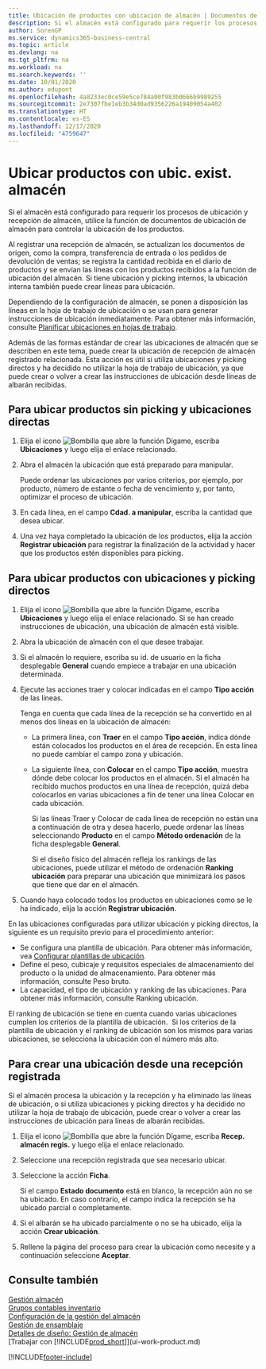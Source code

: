 ```yaml
---
title: Ubicación de productos con ubicación de almacén | Documentos de Microsoft
description: Si el almacén está configurado para requerir los procesos de ubicación y recepción de almacén, utilice la función de documentos de ubicación de almacén para controlar la ubicación de los productos.
author: SorenGP
ms.service: dynamics365-business-central
ms.topic: article
ms.devlang: na
ms.tgt_pltfrm: na
ms.workload: na
ms.search.keywords: ''
ms.date: 10/01/2020
ms.author: edupont
ms.openlocfilehash: 4a8233ec0ce59e5ce784a00f983b0666b9989255
ms.sourcegitcommit: 2e7307fbe1eb3b34d0ad9356226a19409054a402
ms.translationtype: HT
ms.contentlocale: es-ES
ms.lasthandoff: 12/17/2020
ms.locfileid: "4759647"
---
```

# <a name="put-items-away-with-warehouse-put-aways"></a>Ubicar productos con ubic. exist. almacén
Si el almacén está configurado para requerir los procesos de ubicación y recepción de almacén, utilice la función de documentos de ubicación de almacén para controlar la ubicación de los productos.  

Al registrar una recepción de almacén, se actualizan los documentos de origen, como la compra, transferencia de entrada o los pedidos de devolución de ventas; se registra la cantidad recibida en el diario de productos y se envían las líneas con los productos recibidos a la función de ubicación del almacén. Si tiene ubicación y picking internos, la ubicación interna también puede crear líneas para ubicación.  

Dependiendo de la configuración de almacén, se ponen a disposición las líneas en la hoja de trabajo de ubicación o se usan para generar instrucciones de ubicación inmediatamente. Para obtener más información, consulte [Planificar ubicaciones en hojas de trabajo](warehouse-how-to-plan-put-aways-in-worksheets.md).  

Además de las formas estándar de crear las ubicaciones de almacén que se describen en este tema, puede crear la ubicación de recepción de almacén registrado relacionada. Esta acción es útil si utiliza ubicaciones y picking directos y ha decidido no utilizar la hoja de trabajo de ubicación, ya que puede crear o volver a crear las instrucciones de ubicación desde líneas de albarán recibidas.  

## <a name="to-put-items-away-without-directed-put-away-and-pick"></a>Para ubicar productos sin picking y ubicaciones directas  
1.  Elija el icono ![Bombilla que abre la función Dígame](media/ui-search/search_small.png "Dígame qué desea hacer"), escriba **Ubicaciones** y luego elija el enlace relacionado.  
2.  Abra el almacén la ubicación que está preparado para manipular.  

    Puede ordenar las ubicaciones por varios criterios, por ejemplo, por producto, número de estante o fecha de vencimiento y, por tanto, optimizar el proceso de ubicación.  
3.  En cada línea, en el campo **Cdad. a manipular**, escriba la cantidad que desea ubicar.  
4.  Una vez haya completado la ubicación de los productos, elija la acción **Registrar ubicación** para registrar la finalización de la actividad y hacer que los productos estén disponibles para picking.  

## <a name="to-put-items-away-with-directed-put-away-and-pick"></a>Para ubicar productos con ubicaciones y picking directos  
1.  Elija el icono ![Bombilla que abre la función Dígame](media/ui-search/search_small.png "Dígame qué desea hacer"), escriba **Ubicaciones** y luego elija el enlace relacionado.
    Si se han creado instrucciones de ubicación, una ubicación de almacén está visible.  
2.  Abra la ubicación de almacén con el que desee trabajar.  
3.  Si el almacén lo requiere, escriba su id. de usuario en la ficha desplegable **General** cuando empiece a trabajar en una ubicación determinada.  
4.  Ejecute las acciones traer y colocar indicadas en el campo **Tipo acción** de las líneas.  

    Tenga en cuenta que cada línea de la recepción se ha convertido en al menos dos líneas en la ubicación de almacén:  

    -   La primera línea, con **Traer** en el campo **Tipo acción**, indica dónde están colocados los productos en el área de recepción. En esta línea no puede cambiar el campo zona y ubicación.  
    -   La siguiente línea, con **Colocar** en el campo **Tipo acción**, muestra dónde debe colocar los productos en el almacén. Si el almacén ha recibido muchos productos en una línea de recepción, quizá deba colocarlos en varias ubicaciones a fin de tener una línea Colocar en cada ubicación.  

        Si las líneas Traer y Colocar de cada línea de recepción no están una a continuación de otra y desea hacerlo, puede ordenar las líneas seleccionando **Producto** en el campo **Método ordenación** de la ficha desplegable **General**.  

        Si el diseño físico del almacén refleja los rankings de las ubicaciones, puede utilizar el método de ordenación **Ranking ubicación** para preparar una ubicación que minimizará los pasos que tiene que dar en el almacén.  

5.  Cuando haya colocado todos los productos en ubicaciones como se le ha indicado, elija la acción **Registrar ubicación**.  

En las ubicaciones configuradas para utilizar ubicación y picking directos, la siguiente es un requisito previo para el procedimiento anterior:  

- Se configura una plantilla de ubicación. Para obtener más información, vea [Configurar plantillas de ubicación](warehouse-how-to-set-up-put-away-templates.md).  
- Define el peso, cubicaje y requisitos especiales de almacenamiento del producto o la unidad de almacenamiento. Para obtener más información, consulte Peso bruto.  
- La capacidad, el tipo de ubicación y ranking de las ubicaciones. Para obtener más información, consulte Ranking ubicación.  

El ranking de ubicación se tiene en cuenta cuando varias ubicaciones cumplen los criterios de la plantilla de ubicación.  Si los criterios de la plantilla de ubicación y el ranking de ubicación son los mismos para varias ubicaciones, se selecciona la ubicación con el número más alto.

## <a name="to-create-a-put-away-from-a-posted-receipt"></a>Para crear una ubicación desde una recepción registrada  
 Si el almacén procesa la ubicación y la recepción y ha eliminado las líneas de ubicación, o si utiliza ubicaciones y picking directos y ha decidido no utilizar la hoja de trabajo de ubicación, puede crear o volver a crear las instrucciones de ubicación para líneas de albarán recibidas.

1.  Elija el icono ![Bombilla que abre la función Dígame](media/ui-search/search_small.png "Dígame qué desea hacer"), escriba **Recep. almacén regis.** y luego elija el enlace relacionado.  
2.  Seleccione una recepción registrada que sea necesario ubicar.  
3.  Seleccione la acción **Ficha**.  

    Si el campo **Estado documento** está en blanco, la recepción aún no se ha ubicado. En caso contrario, el campo indica la recepción se ha ubicado parcial o completamente.  

4.  Si el albarán se ha ubicado parcialmente o no se ha ubicado, elija la acción **Crear ubicación**.  
5.  Rellene la página del proceso para crear la ubicación como necesite y a continuación seleccione **Aceptar**.   

## <a name="see-also"></a>Consulte también  
[Gestión almacén](warehouse-manage-warehouse.md)  
[Grupos contables inventario](inventory-manage-inventory.md)  
[Configuración de la gestión del almacén](warehouse-setup-warehouse.md)     
[Gestión de ensamblaje](assembly-assemble-items.md)    
[Detalles de diseño: Gestión de almacén](design-details-warehouse-management.md)  
[Trabajar con [!INCLUDE[prod_short](includes/prod_short.md)]](ui-work-product.md)


[!INCLUDE[footer-include](includes/footer-banner.md)]